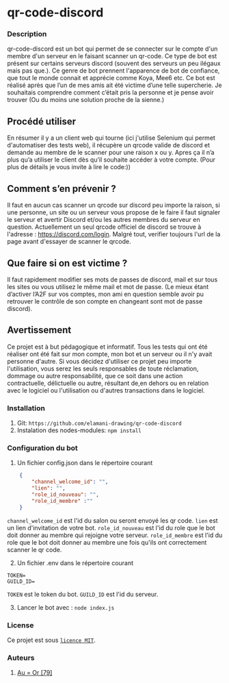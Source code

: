 # qr-code-discord

### Description
qr-code-discord est un bot qui permet de se connecter sur le compte d'un membre d'un serveur en le faisant scanner un qr-code. Ce type de bot est présent sur certains serveurs discord (souvent des serveurs un peu ilégaux mais pas que.). Ce genre de bot prennent l'apparence de bot de confiance, que tout le monde connait et apprécie comme Koya, Mee6 etc.
Ce bot est réalisé après que l’un de mes amis ait été victime d’une telle supercherie. Je souhaitais comprendre comment c’était pris la personne et je pense avoir trouver (Ou du moins une solution proche de la sienne.)
## Procédé utiliser
En résumer il y a un client web qui tourne (ici j'utilise Selenium qui permet d'automatiser des tests web), il récupère un qrcode valide de discord et demande au membre de le scanner pour une raison x ou y. Apres ça il n’a plus qu’a utiliser le client dès qu’il souhaite accéder à votre compte. (Pour plus de détails je vous invite à lire le code:))
## Comment s’en prévenir ?
Il faut en aucun cas scanner un qrcode sur discord peu importe la raison, si une personne, un site ou un serveur vous propose de le faire il faut signaler le serveur et avertir Discord et/ou les autres membres du serveur en question. Actuellement un seul qrcode officiel de discord se trouve à l'adresse : https://discord.com/login.
Malgré tout, verifier toujours l'url de la page avant d'essayer de scanner le qrcode. 
## Que faire si on est victime ? 
Il faut rapidement modifier ses mots de passes de discord, mail et sur tous les sites ou vous utilisez le même mail et mot de passe. (Le mieux étant d’activer l’A2F sur vos comptes, mon ami en question semble avoir pu retrouver le contrôle de son compte en changeant sont mot de passe discord).
## Avertissement
Ce projet est à but pédagogique et informatif. Tous les tests qui ont été réaliser ont été fait sur mon compte, mon bot et un serveur ou il n'y avait personne d'autre.
Si vous décidez d'utiliser ce projet peu importe l'utilisation, vous serez les seuls responsables de toute réclamation, dommage ou autre responsabilité, que ce soit dans une action contractuelle, délictuelle ou autre, résultant de,en dehors ou en relation avec le logiciel ou l'utilisation ou d'autres transactions dans le logiciel.

### Installation

1. Git: `https://github.com/elamani-drawing/qr-code-discord`
2. Instalation des nodes-modules: `npm install`

### Configuration du bot 

1. Un fichier config.json dans le répertoire courant
```json
    {
        "channel_welcome_id": "",
        "lien": "",
        "role_id_nouveau": "",
        "role_id_membre" :""
    }
```
`channel_welcome_id` est l'id du salon ou seront envoyé les qr code.
`lien` est un lien d'invitation de votre bot.
`role_id_nouveau` est l'id du role que le bot doit donner au membre qui rejoigne votre serveur.
`role_id_membre` est l'id du role que le bot doit donner au membre une fois qu'ils ont correctement scanner le qr code.

2. Un fichier .env dans le répertoire courant
```env
TOKEN=
GUILD_ID=
```
`TOKEN` est le token du bot.
`GUILD_ID` est l'id du serveur.

3. Lancer le bot avec : `node index.js`

### License

Ce projet est sous [``licence MIT``](LICENSE).


### Auteurs

1. [Au = Or [79]](https://github.com/elamani-drawing)